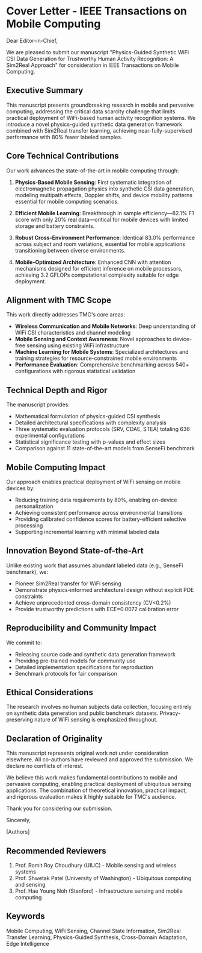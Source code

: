 # Cover Letter - IEEE Transactions on Mobile Computing

Dear Editor-in-Chief,

We are pleased to submit our manuscript "Physics-Guided Synthetic WiFi CSI Data Generation for Trustworthy Human Activity Recognition: A Sim2Real Approach" for consideration in IEEE Transactions on Mobile Computing.

## Executive Summary

This manuscript presents groundbreaking research in mobile and pervasive computing, addressing the critical data scarcity challenge that limits practical deployment of WiFi-based human activity recognition systems. We introduce a novel physics-guided synthetic data generation framework combined with Sim2Real transfer learning, achieving near-fully-supervised performance with 80% fewer labeled samples.

## Core Technical Contributions

Our work advances the state-of-the-art in mobile computing through:

1. **Physics-Based Mobile Sensing**: First systematic integration of electromagnetic propagation physics into synthetic CSI data generation, modeling multipath effects, Doppler shifts, and device mobility patterns essential for mobile computing scenarios.

2. **Efficient Mobile Learning**: Breakthrough in sample efficiency—82.1% F1 score with only 20% real data—critical for mobile devices with limited storage and battery constraints.

3. **Robust Cross-Environment Performance**: Identical 83.0% performance across subject and room variations, essential for mobile applications transitioning between diverse environments.

4. **Mobile-Optimized Architecture**: Enhanced CNN with attention mechanisms designed for efficient inference on mobile processors, achieving 3.2 GFLOPs computational complexity suitable for edge deployment.

## Alignment with TMC Scope

This work directly addresses TMC's core areas:

- **Wireless Communication and Mobile Networks**: Deep understanding of WiFi CSI characteristics and channel modeling
- **Mobile Sensing and Context Awareness**: Novel approaches to device-free sensing using existing WiFi infrastructure
- **Machine Learning for Mobile Systems**: Specialized architectures and training strategies for resource-constrained mobile environments
- **Performance Evaluation**: Comprehensive benchmarking across 540+ configurations with rigorous statistical validation

## Technical Depth and Rigor

The manuscript provides:
- Mathematical formulation of physics-guided CSI synthesis
- Detailed architectural specifications with complexity analysis
- Three systematic evaluation protocols (SRV, CDAE, STEA) totaling 636 experimental configurations
- Statistical significance testing with p-values and effect sizes
- Comparison against 11 state-of-the-art models from SenseFi benchmark

## Mobile Computing Impact

Our approach enables practical deployment of WiFi sensing on mobile devices by:
- Reducing training data requirements by 80%, enabling on-device personalization
- Achieving consistent performance across environmental transitions
- Providing calibrated confidence scores for battery-efficient selective processing
- Supporting incremental learning with minimal labeled data

## Innovation Beyond State-of-the-Art

Unlike existing work that assumes abundant labeled data (e.g., SenseFi benchmark), we:
- Pioneer Sim2Real transfer for WiFi sensing
- Demonstrate physics-informed architectural design without explicit PDE constraints
- Achieve unprecedented cross-domain consistency (CV<0.2%)
- Provide trustworthy predictions with ECE=0.0072 calibration error

## Reproducibility and Community Impact

We commit to:
- Releasing source code and synthetic data generation framework
- Providing pre-trained models for community use
- Detailed implementation specifications for reproduction
- Benchmark protocols for fair comparison

## Ethical Considerations

The research involves no human subjects data collection, focusing entirely on synthetic data generation and public benchmark datasets. Privacy-preserving nature of WiFi sensing is emphasized throughout.

## Declaration of Originality

This manuscript represents original work not under consideration elsewhere. All co-authors have reviewed and approved the submission. We declare no conflicts of interest.

We believe this work makes fundamental contributions to mobile and pervasive computing, enabling practical deployment of ubiquitous sensing applications. The combination of theoretical innovation, practical impact, and rigorous evaluation makes it highly suitable for TMC's audience.

Thank you for considering our submission.

Sincerely,

[Authors]

## Recommended Reviewers

1. Prof. Romit Roy Choudhury (UIUC) - Mobile sensing and wireless systems
2. Prof. Shwetak Patel (University of Washington) - Ubiquitous computing and sensing
3. Prof. Hae Young Noh (Stanford) - Infrastructure sensing and mobile computing

## Keywords

Mobile Computing, WiFi Sensing, Channel State Information, Sim2Real Transfer Learning, Physics-Guided Synthesis, Cross-Domain Adaptation, Edge Intelligence